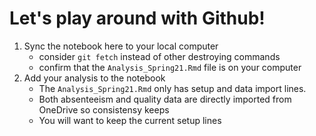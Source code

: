 # Let's play around with Github! 

1. Sync the notebook here to your local computer
   - consider `git fetch` instead of other destroying commands 
   - confirm that the `Analysis_Spring21.Rmd` file is on your computer
2. Add your analysis to the notebook
   - The `Analysis_Spring21.Rmd` only has setup and data import lines. 
   - Both absenteeism and quality data are directly imported from OneDrive so consistensy keeps
   - You will want to keep the current setup lines
